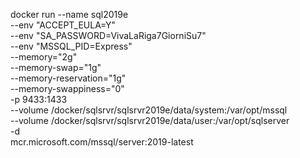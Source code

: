 docker run --name sql2019e \
--env "ACCEPT_EULA=Y" \
--env "SA_PASSWORD=VivaLaRiga7GiorniSu7" \
--env "MSSQL_PID=Express" \
--memory="2g" \
--memory-swap="1g" \
--memory-reservation="1g" \
--memory-swappiness="0" \
-p 9433:1433 \
--volume /docker/sqlsrvr/sqlsrvr2019e/data/system:/var/opt/mssql \
--volume /docker/sqlsrvr/sqlsrvr2019e/data/user:/var/opt/sqlserver \
-d \
mcr.microsoft.com/mssql/server:2019-latest